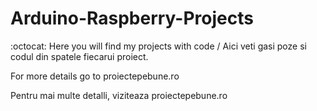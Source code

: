 # Arduino-Raspberry-Projects
:octocat: 
Here you will find my projects with code / Aici veti gasi poze si codul din spatele fiecarui proiect.

For more details go to proiectepebune.ro

Pentru mai multe detalli, viziteaza proiectepebune.ro
